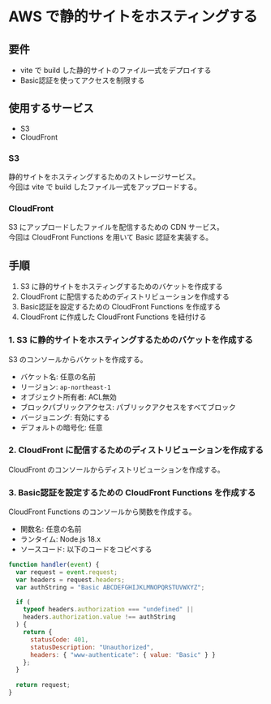 # AWS で静的サイトをホスティングする

## 要件

- vite で build した静的サイトのファイル一式をデプロイする
- Basic認証を使ってアクセスを制限する

## 使用するサービス

- S3
- CloudFront

### S3

静的サイトをホスティングするためのストレージサービス。  
今回は vite で build したファイル一式をアップロードする。

### CloudFront

S3 にアップロードしたファイルを配信するための CDN サービス。  
今回は CloudFront Functions を用いて Basic 認証を実装する。

## 手順

1. S3 に静的サイトをホスティングするためのバケットを作成する
2. CloudFront に配信するためのディストリビューションを作成する
3. Basic認証を設定するための CloudFront Functions を作成する
4. CloudFront に作成した CloudFront Functions を紐付ける

### 1. S3 に静的サイトをホスティングするためのバケットを作成する

S3 のコンソールからバケットを作成する。

- バケット名: 任意の名前
- リージョン: `ap-northeast-1`
- オブジェクト所有者: ACL無効
- ブロックパブリックアクセス: パブリックアクセスをすべてブロック
- バージョニング: 有効にする
- デフォルトの暗号化: 任意

### 2. CloudFront に配信するためのディストリビューションを作成する

CloudFront のコンソールからディストリビューションを作成する。

### 3. Basic認証を設定するための CloudFront Functions を作成する

CloudFront Functions のコンソールから関数を作成する。

- 関数名: 任意の名前
- ランタイム: Node.js 18.x
- ソースコード: 以下のコードをコピペする

```js
function handler(event) {
  var request = event.request;
  var headers = request.headers;
  var authString = "Basic ABCDEFGHIJKLMNOPQRSTUVWXYZ";

  if (
    typeof headers.authorization === "undefined" ||
    headers.authorization.value !== authString
  ) {
    return {
      statusCode: 401,
      statusDescription: "Unauthorized",
      headers: { "www-authenticate": { value: "Basic" } }
    };
  }
  
  return request;
}
```
